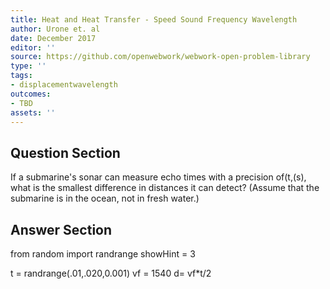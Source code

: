 ```yaml
---
title: Heat and Heat Transfer - Speed Sound Frequency Wavelength
author: Urone et. al
date: December 2017
editor: ''
source: https://github.com/openwebwork/webwork-open-problem-library
type: ''
tags:
- displacementwavelength
outcomes:
- TBD
assets: ''
---
```


## Question Section 

If a submarine's sonar can measure echo times with a precision of(t,(s), what
is the smallest difference in distances it can detect? (Assume that the submarine is in
the ocean, not in fresh water.)



## Answer Section

from random import randrange
showHint = 3

t = randrange(.01,.020,0.001)
vf = 1540
d= vf*t/2